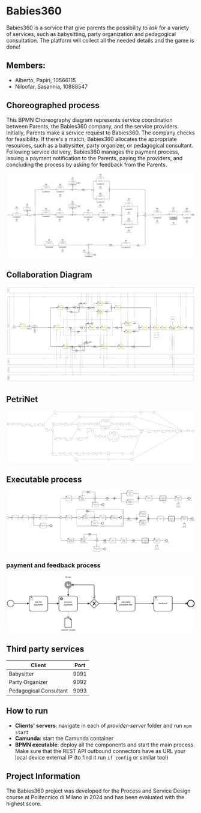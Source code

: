 # Babies360
Babies360 is a service that give parents the possibility to ask for a variety of services, such as babysitting, party organization and pedagogical consultation. The platform will collect all the needed details and the game is done!



## Members:
* Alberto, Papiri, 10566115 
* Niloofar, Sasannia, 10888547
  
## Choreographed process

This BPMN Choreography diagram represents service coordination between Parents, the Babies360 company, and the service providers. Initially, Parents make a service request to Babies360. The company checks for feasibility. If there's a match, Babies360 allocates the appropriate resources, such as a babysitter, party organizer, or pedagogical consultant. Following service delivery, Babies360 manages the payment process, issuing a payment notification to the Parents, paying the providers, and concluding the process by asking for feedback from the Parents.


![choreography diagram](processes/choreography.png?raw=true)

## Collaboration Diagram
![collaboration diagram](processes/collaboration.png?raw=true)

## PetriNet
![PetriNet](processes/PetriNet.png?raw=true)

## Executable process
![executable](processes/executable.png?raw=true)
### payment and feedback process
![executable_2](processes/executable_2.png?raw=true)

## Third party services

| Client                | Port  |
|-----------------------|-------|
| Babysitter            | 9091  |
| Party Organizer       | 9092  |
| Pedagogical Consultant| 9093  |


## How to run
- **Clients' servers**: navigate in each of *provider-server* folder and run `npm start`
- **Camunda**: start the Camunda container
- **BPMN excutable**: deploy all the components and start the main process. Make sure that the REST API outbound connectors have as URL your local device external IP (to find it run `if config` or similar tool)

## Project Information
The Babies360 project was developed for the Process and Service Design course at Politecnico di Milano in 2024 and has been evaluated with the highest score.
